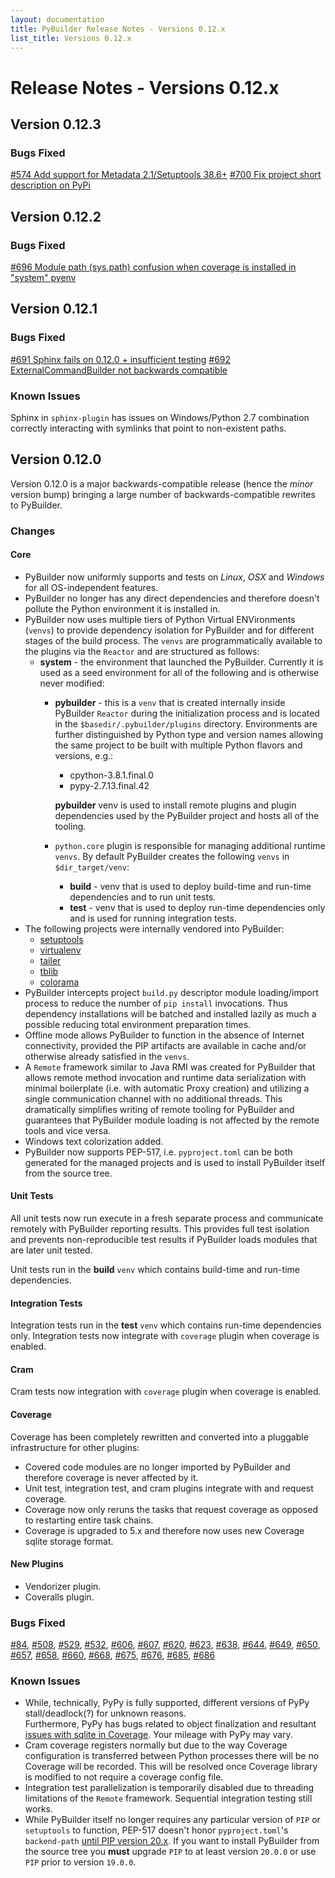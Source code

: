 ```yaml
---
layout: documentation
title: PyBuilder Release Notes - Versions 0.12.x
list_title: Versions 0.12.x
---
```


# Release Notes - Versions 0.12.x

## Version 0.12.3

### Bugs Fixed

[#574 Add support for Metadata 2.1/Setuptools 38.6+](https://github.com/pybuilder/pybuilder/issues/574)
[#700 Fix project short description on PyPi](https://github.com/pybuilder/pybuilder/issues/700)

## Version 0.12.2

### Bugs Fixed

[#696 Module path (sys.path) confusion when coverage is installed in "system" pyenv](https://github.com/pybuilder/pybuilder/issues/696)

## Version 0.12.1

### Bugs Fixed

[#691 Sphinx fails on 0.12.0 + insufficient testing](https://github.com/pybuilder/pybuilder/issues/691)
[#692 ExternalCommandBuilder not backwards compatible](https://github.com/pybuilder/pybuilder/issues/692)

### Known Issues

Sphinx in `sphinx-plugin` has issues on Windows/Python 2.7 combination correctly interacting with symlinks that point to
non-existent paths.

## Version 0.12.0

Version 0.12.0 is a major backwards-compatible release (hence the *minor* version bump) bringing a large number of 
backwards-compatible rewrites to PyBuilder.

### Changes

#### Core
* PyBuilder now uniformly supports and tests on *Linux*, *OSX* and *Windows* for all OS-independent features.
* PyBuilder no longer has any direct dependencies and therefore doesn't pollute the Python environment it is 
installed in.
* PyBuilder now uses multiple tiers of Python Virtual ENVironments (`venvs`) to provide dependency isolation for 
PyBuilder and for different stages of the build process. The `venvs` are programmatically available to the plugins via 
the `Reactor` and are structured as follows:
  * **system** - the environment that launched the PyBuilder. Currently it is used as a seed environment for all of the
  following and is otherwise never modified:
    * **pybuilder** - this is a `venv` that is created internally inside PyBuilder `Reactor` during the initialization 
    process and is located in the `$basedir/.pybuilder/plugins` directory.
    Environments are further distinguished by Python type and version names allowing the same project to be built 
    with multiple Python flavors and versions, e.g.:
      * cpython-3.8.1.final.0
      * pypy-2.7.13.final.42

      **pybuilder** venv is used to install remote plugins and plugin dependencies used by the PyBuilder project and 
      hosts all of the tooling. 
    * `python.core` plugin is responsible for managing additional runtime `venvs`. By default PyBuilder creates the 
    following `venvs` in `$dir_target/venv`:
      * **build** - venv that is used to deploy build-time and run-time dependencies and to run unit tests.
      * **test** - venv that is used to deploy run-time dependencies only and is used for running integration tests.
* The following projects were internally vendored into PyBuilder:
  * [setuptools](https://pypi.org/project/setuptools/)
  * [virtualenv](https://pypi.org/project/virtualenv/)
  * [tailer](https://pypi.org/project/tailer/)
  * [tblib](https://pypi.org/project/tblib/)
  * [colorama](https://pypi.org/project/colorama/)
* PyBuilder intercepts project `build.py` descriptor module loading/import process to reduce the number of `pip install` 
invocations. Thus dependency installations will be batched and installed lazily as much a possible reducing 
total environment preparation times.
* Offline mode allows PyBuilder to function in the absence of Internet connectivity, provided the PIP artifacts are
available in cache and/or otherwise already satisfied in the `venvs`.
* A `Remote` framework similar to Java RMI was created for PyBuilder that allows remote method invocation and 
runtime data serialization with minimal boilerplate (i.e. with automatic Proxy creation) and utilizing a single 
communication channel with no additional threads. This dramatically simplifies writing of remote tooling for PyBuilder
and guarantees that PyBuilder module loading is not affected by the remote tools and vice versa.
* Windows text colorization added.
* PyBuilder now supports PEP-517, i.e. `pyproject.toml` can be both generated for the managed projects and is used 
to install PyBuilder itself from the source tree.

#### Unit Tests
All unit tests now run execute in a fresh separate process and communicate remotely with PyBuilder reporting results.
This provides full test isolation and prevents non-reproducible test results if PyBuilder loads modules that are later
unit tested.

Unit tests run in the **build** `venv` which contains build-time and run-time dependencies.

#### Integration Tests

Integration tests run in the **test** `venv` which contains run-time dependencies only. Integration tests now integrate
with `coverage` plugin when coverage is enabled.

#### Cram

Cram tests now integration with `coverage` plugin when coverage is enabled. 

#### Coverage

Coverage has been completely rewritten and converted into a pluggable infrastructure for other plugins:
* Covered code modules are no longer imported by PyBuilder and therefore coverage is never affected by it.
* Unit test, integration test, and cram plugins integrate with and request coverage.
* Coverage now only reruns the tasks that request coverage as opposed to restarting entire task chains.
* Coverage is upgraded to 5.x and therefore now uses new Coverage sqlite storage format.

#### New Plugins

* Vendorizer plugin.
* Coveralls plugin.

### Bugs Fixed

[#84](https://github.com/pybuilder/pybuilder/issues/84),
[#508](https://github.com/pybuilder/pybuilder/issues/508),
[#529](https://github.com/pybuilder/pybuilder/issues/529),
[#532](https://github.com/pybuilder/pybuilder/issues/532),
[#606](https://github.com/pybuilder/pybuilder/issues/606),
[#607](https://github.com/pybuilder/pybuilder/issues/607),
[#620](https://github.com/pybuilder/pybuilder/issues/620),
[#623](https://github.com/pybuilder/pybuilder/issues/623),
[#638](https://github.com/pybuilder/pybuilder/issues/638),
[#644](https://github.com/pybuilder/pybuilder/issues/644),
[#649](https://github.com/pybuilder/pybuilder/issues/649),
[#650](https://github.com/pybuilder/pybuilder/issues/650),
[#657](https://github.com/pybuilder/pybuilder/issues/657),
[#658](https://github.com/pybuilder/pybuilder/issues/658), 
[#660](https://github.com/pybuilder/pybuilder/issues/660),
[#668](https://github.com/pybuilder/pybuilder/issues/668),
[#675](https://github.com/pybuilder/pybuilder/issues/675),
[#676](https://github.com/pybuilder/pybuilder/issues/676),
[#685](https://github.com/pybuilder/pybuilder/issues/685),
[#686](https://github.com/pybuilder/pybuilder/issues/686)

### Known Issues
* While, technically, PyPy is fully supported, different versions of PyPy stall/deadlock(?) for unknown reasons.  
Furthermore, PyPy has bugs related to object finalization and resultant 
[issues with sqlite in Coverage](https://github.com/nedbat/coveragepy/issues/928). Your mileage with PyPy may vary.
* Cram coverage registers normally but due to the way Coverage configuration is transferred between Python processes
there will be no Coverage will be recorded. This will be resolved once Coverage library is modified to not require 
a coverage config file.
* Integration test parallelization is temporarily disabled due to threading limitations of the `Remote` framework.
Sequential integration testing still works.
* While PyBuilder itself no longer requires any particular version of `PIP` or `setuptools` to function, PEP-517 doesn't
honor `pyproject.toml`'s `backend-path` [until PIP version 20.x](https://github.com/pypa/pip/pull/7394). If you want
to install PyBuilder from the source tree you **must** upgrade `PIP` to at least version `20.0.0` or use `PIP` prior to 
version `19.0.0`.
